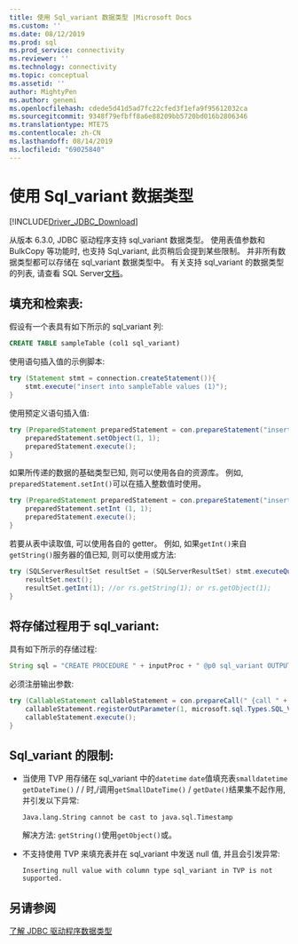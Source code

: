 ```yaml
---
title: 使用 Sql_variant 数据类型 |Microsoft Docs
ms.custom: ''
ms.date: 08/12/2019
ms.prod: sql
ms.prod_service: connectivity
ms.reviewer: ''
ms.technology: connectivity
ms.topic: conceptual
ms.assetid: ''
author: MightyPen
ms.author: genemi
ms.openlocfilehash: cdede5d41d5ad7fc22cfed3f1efa9f95612032ca
ms.sourcegitcommit: 9348f79efbff8a6e88209bb5720bd016b2806346
ms.translationtype: MTE75
ms.contentlocale: zh-CN
ms.lasthandoff: 08/14/2019
ms.locfileid: "69025840"
---
```

# <a name="using-sql_variant-data-type"></a>使用 Sql_variant 数据类型

[!INCLUDE[Driver_JDBC_Download](../../includes/driver_jdbc_download.md)]

从版本 6.3.0, JDBC 驱动程序支持 sql_variant 数据类型。 使用表值参数和 BulkCopy 等功能时, 也支持 Sql_variant, 此页稍后会提到某些限制。 并非所有数据类型都可以存储在 sql_variant 数据类型中。 有关支持 sql_variant 的数据类型的列表, 请查看 SQL Server[文档](https://docs.microsoft.com/sql/t-sql/data-types/sql-variant-transact-sql)。

##  <a name="populating-and-retrieving-a-table"></a>填充和检索表:
假设有一个表具有如下所示的 sql_variant 列:

```sql
CREATE TABLE sampleTable (col1 sql_variant)  
```

使用语句插入值的示例脚本:

```java
try (Statement stmt = connection.createStatement()){
    stmt.execute("insert into sampleTable values (1)");
}
```

使用预定义语句插入值:

```java
try (PreparedStatement preparedStatement = con.prepareStatement("insert into sampleTable values (?)")) {
    preparedStatement.setObject(1, 1);  
    preparedStatement.execute();
}
```      

如果所传递的数据的基础类型已知, 则可以使用各自的资源库。 例如, `preparedStatement.setInt()`可以在插入整数值时使用。

```java
try (PreparedStatement preparedStatement = con.prepareStatement("insert into table values (?)")) {
    preparedStatement.setInt (1, 1);
    preparedStatement.execute();
}
```

若要从表中读取值, 可以使用各自的 getter。 例如, 如果`getInt()`来自`getString()`服务器的值已知, 则可以使用或方法:    

```java
try (SQLServerResultSet resultSet = (SQLServerResultSet) stmt.executeQuery("select * from sampleTable ")) {
    resultSet.next();          
    resultSet.getInt(1); //or rs.getString(1); or rs.getObject(1);
}
```

## <a name="using-stored-procedures-with-sql_variant"></a>将存储过程用于 sql_variant:   
具有如下所示的存储过程:     

```java
String sql = "CREATE PROCEDURE " + inputProc + " @p0 sql_variant OUTPUT AS SELECT TOP 1 @p0=col1 FROM sampleTable ";
``` 
    
必须注册输出参数:

```java
try (CallableStatement callableStatement = con.prepareCall(" {call " + inputProc + " (?) }")) {
    callableStatement.registerOutParameter(1, microsoft.sql.Types.SQL_VARIANT);      
    callableStatement.execute();
}
```

## <a name="limitations-of-sql_variant"></a>Sql_variant 的限制:
- 当使用 TVP 用存储在 sql_variant 中的`datetime` `date`值填充表`smalldatetime` `getDateTime()` / / 时,/调用`getSmallDateTime()` / `getDate()`结果集不起作用, 并引发以下异常:
    
    `Java.lang.String cannot be cast to java.sql.Timestamp`
   
    解决方法: `getString()`使用`getObject()`或。 
    
- 不支持使用 TVP 来填充表并在 sql_variant 中发送 null 值, 并且会引发异常:
    
    `Inserting null value with column type sql_variant in TVP is not supported.`

## <a name="see-also"></a>另请参阅

[了解 JDBC 驱动程序数据类型](../../connect/jdbc/understanding-the-jdbc-driver-data-types.md)  
